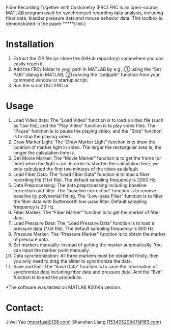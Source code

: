 Fiber Recording Together with Cystometry (FRC)
FRC is an open-source MATLAB program used for synchronized recording data analysis, including fiber data, bladder pressure data and mouse behavior data. This toolbox is demonstrated in the paper *****(link:)
# Installation
1.	Extract the ZIP file (or clone the GitHub repository) somewhere you can easily reach it.
2.	Add the FRC/ folder to your path in MATLAB by e.g.,
① using the “Set Path” dialog in MATLAB;
② running the “addpath” function from your command window or startup script.
3.	Run the script GUI: FRC.m

# Usage
1.	Load Video data:
The “Load Video” function is to load a video file (such as *.avi file), and the “Play Video” function is to play video files. The “Pause” function is to pause the playing video, and the “Stop” function is to stop the playing video.
2.	Draw Marker Light:
The “Draw Marker Light” function is to draw the location of marker light in video. The larger the rectangular area is, the longer the calculation time is. 
3.	Get Movie Marker:
The “Movie Marker” function is to get the frame (or time) when the light is on. In order to shorten the calculation time, we only calculated the first two minutes of the video as default. 
4.	Load Fiber Data:
The “Load Fiber Data” function is to load a fiber recording file (*.txt file). The default sampling frequency is 2000 Hz.
5.	Data Preprocessing: 
The data preprocessing including baseline correction and filter. The “baseline correction” function is to remove baseline by polynomial fitting. The “Low-pass Filter” function is to filter the fiber data with Butterworth low-pass filter. Default sampling frequency is 20 Hz. 
6.	Fiber Marker:
The “Fiber Marker” function is to get the marker of fiber data.
7.	Load Pressure Data:
The “Load Pressure Data” function is to load a pressure data (*.txt file). The default sampling frequency is 800 Hz.
8.	Pressure Marker:
The “Pressure Marker” function is to obtain the marker of pressure data.
9.	Set markers manually:
Instead of getting the marker automatically. You can input the marker point manually.
10.	Data synchronization:
All three markers must be obtained firstly, then you only need to drag the slider to synchronize the data.
11.	Save and Exit:
The “Save Data” function is to save the information of synchronize data including fiber data and pressure data. And the “Exit” function is to end the procedure.

*The software was tested on MATLAB R2014a version.

# Contact:
Jiwei Yao (moerfusi@126.com)
Shanshan Liang (15340520947@163.com)
